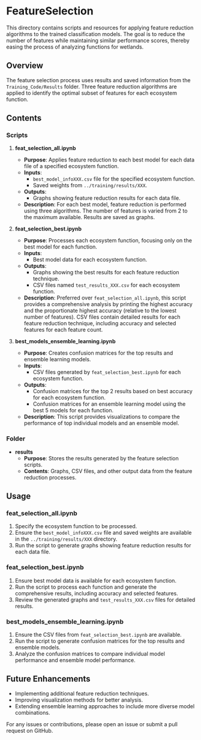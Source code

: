 # FeatureSelection

This directory contains scripts and resources for applying feature reduction algorithms to the trained classification models. The goal is to reduce the number of features while maintaining similar performance scores, thereby easing the process of analyzing functions for wetlands.

## Overview

The feature selection process uses results and saved information from the `Training_Code/Results` folder. Three feature reduction algorithms are applied to identify the optimal subset of features for each ecosystem function.

## Contents

### Scripts

1. **feat_selection_all.ipynb**
    - **Purpose**: Applies feature reduction to each best model for each data file of a specified ecosystem function.
    - **Inputs**: 
        - `best_model_infoXXX.csv` file for the specified ecosystem function.
        - Saved weights from `../training/results/XXX`.
    - **Outputs**: 
        - Graphs showing feature reduction results for each data file.
    - **Description**: For each best model, feature reduction is performed using three algorithms. The number of features is varied from 2 to the maximum available. Results are saved as graphs.

2. **feat_selection_best.ipynb**
    - **Purpose**: Processes each ecosystem function, focusing only on the best model for each function.
    - **Inputs**:
        - Best model data for each ecosystem function.
    - **Outputs**:
        - Graphs showing the best results for each feature reduction technique.
        - CSV files named `test_results_XXX.csv` for each ecosystem function.
    - **Description**: Preferred over `feat_selection_all.ipynb`, this script provides a comprehensive analysis by printing the highest accuracy and the proportionate highest accuracy (relative to the lowest number of features). CSV files contain detailed results for each feature reduction technique, including accuracy and selected features for each feature count.

3. **best_models_ensemble_learning.ipynb**
    - **Purpose**: Creates confusion matrices for the top results and ensemble learning models.
    - **Inputs**:
        - CSV files generated by `feat_selection_best.ipynb` for each ecosystem function.
    - **Outputs**:
        - Confusion matrices for the top 2 results based on best accuracy for each ecosystem function.
        - Confusion matrices for an ensemble learning model using the best 5 models for each function.
    - **Description**: This script provides visualizations to compare the performance of top individual models and an ensemble model.

### Folder

- **results**
    - **Purpose**: Stores the results generated by the feature selection scripts.
    - **Contents**: Graphs, CSV files, and other output data from the feature reduction processes.

## Usage

### feat_selection_all.ipynb
1. Specify the ecosystem function to be processed.
2. Ensure the `best_model_infoXXX.csv` file and saved weights are available in the `../training/results/XXX` directory.
3. Run the script to generate graphs showing feature reduction results for each data file.

### feat_selection_best.ipynb
1. Ensure best model data is available for each ecosystem function.
2. Run the script to process each function and generate the comprehensive results, including accuracy and selected features.
3. Review the generated graphs and `test_results_XXX.csv` files for detailed results.

### best_models_ensemble_learning.ipynb
1. Ensure the CSV files from `feat_selection_best.ipynb` are available.
2. Run the script to generate confusion matrices for the top results and ensemble models.
3. Analyze the confusion matrices to compare individual model performance and ensemble model performance.

## Future Enhancements
- Implementing additional feature reduction techniques.
- Improving visualization methods for better analysis.
- Extending ensemble learning approaches to include more diverse model combinations.

For any issues or contributions, please open an issue or submit a pull request on GitHub.
